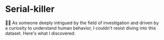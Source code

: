 # Serial-killer
  🕵️‍♀️ As someone deeply intrigued by the field of investigation and driven by a curiosity to understand human behavior, I couldn't resist diving into this dataset. Here's what I discovered:

